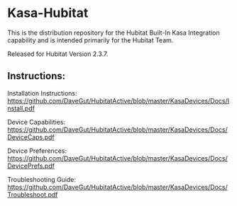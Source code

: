 # Kasa-Hubitat

This is the distribution repository for the Hubitat Built-In Kasa Integration capability and is intended primarily for the Hubitat Team.

Released for Hubitat Version 2.3.7.

## Instructions:

Installation Instructions:  https://github.com/DaveGut/HubitatActive/blob/master/KasaDevices/Docs/Install.pdf

Device Capabilities:  https://github.com/DaveGut/HubitatActive/blob/master/KasaDevices/Docs/DeviceCaps.pdf

Device Preferences:  https://github.com/DaveGut/HubitatActive/blob/master/KasaDevices/Docs/DevicePrefs.pdf

Troubleshooting Guide:  https://github.com/DaveGut/HubitatActive/blob/master/KasaDevices/Docs/Troubleshoot.pdf
